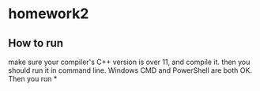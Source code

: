# homework2
## How to run 
make sure your compiler's C++ version is over 11, and compile it.
then you should run it in command line. Windows CMD and PowerShell are both OK.
Then you run
* 
